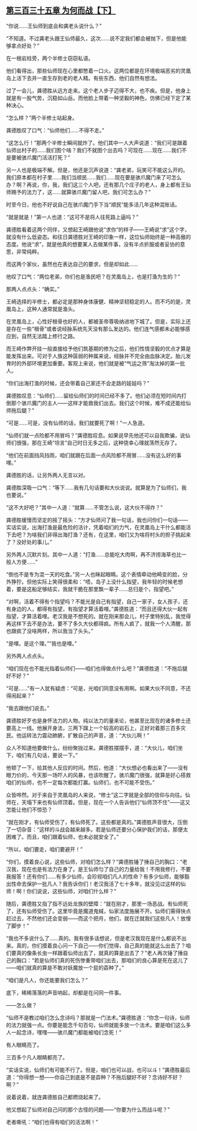 ## [第三百三十五章 为何而战【下】](https://www.xxbiquge.com/11_11207/9188942.html)


  “你说……王仙师到底会和龚老头说什么？”

  “不知道。不过龚老头跟王仙师最久，这次……说不定我们都会被抛下，但是他能够拿点好处？”

  在一根岩柱旁，两个半修士窃窃私语。

  他们看得出，那些仙师现在心里都憋着一口火。这两位都是在环境极端恶劣的灵凰岛上活下去并一直生存到老的老人精。有些东西，他们自然有想法。

  过了一会儿，龚德胜从远方走来。这个老人步子迈得不大，也不疾。但是，他身上就是有一股气势，沉稳如山岳。而他脸上带着一种坚毅的神色，仿佛已经下定了某种决心。

  “怎么样？”两个半修士站起身。

  龚德胜叹了口气：“仙师他们……不得不走。”

  “这怎么行！”那两个半修士瞬间就炸了。他们其中一人大声说道：“我们可是跟着仙师出村子的……我们图个啥？我们不就图个出去吗？可现在……现在……我们不是要被骇爪魔门活活打死？”

  另一人也是极端不解。但是，他还是沉声说道：“龚老弟，玩笑可不能这么开的。我们原本都在村子里……我们当顺民……我们……现在要是骇爪魔门来了可怎么办？啊？再说，你，我，我们这三个人吧，还有那几个庄子的老人，身上都有王仙师赐予的法力了，这……就算骇爪魔门留人吧，我们可怎么办？”

  时至今日，他也不好说自己在骇爪魔门手下当“顺民”能多活几年这种混账话。

  “就是就是！”第一人也道：“这可不是将人往死路上逼吗？”

  龚德胜看着这两个同伴，又想起王崎跟他说“求你”的样子——王崎说“求”这个字，就没有什么低姿态。和往日龚德胜对王崎的印象一样，这位仙师始终是一种高傲的态度。他说“求”，就是他真的想要某人去做某件事，没有半点折服或者妥协的意思，非常纯粹。

  而这两个家伙，虽然也在表达自己的要求，但是却如此……

  他叹了口气：“两位老弟，你们也是渔民吧？在灵凰岛上，也是打渔为生的？”

  那两人点点头：“确实。”

  王崎选择的半修士，都必定是那种身体康健、精神坚韧稳定的人。而不巧的是，灵凰岛上，这种人通常就是渔头。

  在灵凰岛上，心性好根骨也好的人，都被圣帝尊吸纳进地下城了。但是，实际上还是存在一些“根骨”或者说经脉系统先天没有那么发达的。他们连气感都未必能够感应到，自然无法踏上修行之路。

  而王崎作弊开挂一般直接给予他们筑基期的修为之后，他们性情坚毅的优点才算是能发挥出来。可对于人族这种孱弱的种属来说，经脉并不完全由血脉决定。胎儿发育时的外部环境更加重要。客观上来说，他们就是被“气运之筛”淘汰掉的第一批人。

  “你们出海打渔的时候，还会带着自己家还不会走路的娃娃吗？”

  龚德胜叹息：“仙师们……留给仙师们的时间已经不多了。他们必须在短时间内打倒那个骇爪魔门的主人——这样才能救我们出去。我们这个时候，难不成还能给仙师拖后腿？”

  “可是……可是，没有仙师的话，我们就要死了啊！”一人急道。

  “仙师们就一点险都不用冒吗？”龚德胜叹息。如果说早先他还可以自我欺骗，说仙师们很强，那在王崎“坦言”自己时日无多之后，这种侥幸心理就荡然无存了。

  “他们在前面挡风挡雨，咱们就跟在后面一点风险都不用冒……没有这么好的事哩。”

  龚德胜的话，让另外两人无言以对。

  龚德胜深吸一口气：“等下……我有几句话要和大伙说说。就算是为了仙师们，我也要说。”

  “这不大好吧？”其中一人道：“就算……不管怎么说，这大伙不得炸？”

  龚德胜缓慢而坚定的摇了摇头：“方才仙师问了我一句话，我也问你们一句话——实话实说，出海打渔是最危险的活计，凭着咱们的力气，在灵凰岛上干什么都能活下去吧？为啥我们非得出海打渔？还有，在这里，咱们又为啥将村头的担子挑起来了？没好处的事儿。”

  另外两人沉默片刻。其中一人道：“打渔……总能吃大肉啊，再不济捞海草也比一般人方便……”

  “倒也不是专为混一天的吃食。”另一人也眯起眼睛。这个表情牵动他畸变的脸，分外狰狞。但他实际上笑得很柔和：“唔，岛子上没什么指望，我年轻的时候老想着，要是这船足够结实，我就干脆在那里飘一辈子……总归是个，指望吧。”

  “对啊，活着不得有个指望吗？不能光是自己有指望，自己一家子，女人孩子，还有身边的人，都得有指望，有指望才算活着哩。”龚德胜道：“而且还得大伙一起有指望，才算活着哩。老汉我是不想死的。就在刚来那会儿，村子里特别乱，我觉得再这样下去不是办法，要不了多久大伙都得疯。所有人疯了，就我一个人清醒，那也跟疯了没啥两样，所以我当了头头。”

  “是哩。是这个理。”“我也是哩。”

  另外两人点点头。

  “咱们现在也不能光指着仙师们——咱们也得做点什么吧？”龚德胜道：“不拖后腿好不好？”

  “可是……”有一人犹有疑虑：“可是，光咱们同意没有用啊。如果大伙不同意，不还得闹起来？”

  “我去跟他们说去。”

  龚德胜好歹也是身怀法力的人物。纯以法力的量来论，他甚至比现在的诸多修士还要高上一线。他展开身法，三两下蹿上一个较高的岩石上，正好对着那三百多灾民。他运转法力震动肺腑，扩散自己的声音，道：“大伙儿啊！”

  众人不知道他要做什么，纷纷聚拢过来。龚德胜摆摆手，道：“大伙儿，咱们坐下，咱们有几句话，要说一下。”

  他顿了一下，给其他人反应的时间。然后，他道：“大伙想必也看出来了——没有眼力价的，今天那一场吓人的风暴，也该吹醒了。骇爪魔门很强，就算是好心搭救咱们的仙师，也不一定每次都能打赢。仙师们，也不可能不受伤。”

  众皆哗然。对于来自于灵凰岛的人来说，“修士”这二字就是全部的信仰与向往。仙师在，天塌下来也有仙师顶着。但是，现在一个人告诉他们“仙师顶不住”——这又怎能让他们不惊恐？

  “就在刚才，有仙师受伤了，有仙师死了。这些都是真的。”龚德胜声音很大，压倒了一切杂音：“这样的斗战会越来越多。若是仙师还要分心保护我们的话，那便太困难了。而且，咱们跟着仙师，也未必就安全了。”

  “所以，咱们要走，咱们要避开！”

  “你们，摸着良心说，这些仙师，对咱们怎么样？”龚德胜锤了捶自己的胸口：“老汉我，现在也是有法力在身了。是王仙师匀了自己的力量给我！不用我修行，不要我报答！还有你们……有多少仙师，会珍视咱们凡人的性命？有多少仙师，能够豁出性命去保护一批凡人？我告诉你们！老汉我活了七十多年，就没见过这样的仙师！啊！你们说说，这些仙师，对咱们什么样？”

  随后，龚德胜又指了指不远处龙族的壁障：“就在刚才，那里一场恶战。有仙师死了，还有仙师受伤了。这里毕竟是魔道鬼蜮，仙家法度施展不开。仙师们需得快点赶过去，不然他们还会变弱——而这个把月，他们，就在迁就我们这些凡人！放慢了脚步！”

  “我也不多说什么了……真的。我有很多话想说，但是老汉我现在是什么都说不出来。真的，你们摸着良心问一下自己——你们觉得，自己真的能就这么出去了？咱们要真的像条长虫一样跟着仙师出去了，就真的算是出去了？”老人再次锤了捶自己的胸口：“若是仙师们真的死伤惨重带咱们出去，那咱们的良心算是死在这儿了——咱们就真的算是不敢对妖魔放一个屁的孬种了。”

  “咱们是凡人，你还能要我们怎么？”

  底下，稀稀落落的声音响起，却都是在问同一件事。

  ——怎么做？

  “仙师不是教过咱们怎么念诗吗？那就是一门法术。”龚德胜道：“你念一句诗，仙师的法力就强一点。你要是能念千句百句，仙师就能多放一个法术。要是咱们这么多人一起念诗，嘿嘿——骇爪魔门都能被咱们念死！”

  有人眼睛亮了。

  三百多个凡人眼睛都亮了。

  “实话实说，仙师们有可能不行了。但是，咱们也可以战，也可以斗！”龚德胜最后道：“你得想一想——你自己到底是不是孬种？不拖后腿好不好？念诗好不好？啊？”

  说着说着，就连龚德胜自己都燃烧起来了。

  他又想起了仙师对自己问的那个古怪的问题——“你要为什么而战斗呢？”

  老者嘶吼：“咱们也得有咱们的活法啊！”
